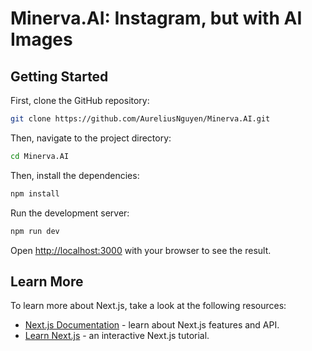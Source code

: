 # Minerva.AI: Instagram, but with AI Images

## Getting Started

First, clone the GitHub repository:

```bash
git clone https://github.com/AureliusNguyen/Minerva.AI.git
```

Then, navigate to the project directory:

```bash
cd Minerva.AI
```

Then, install the dependencies:

```bash
npm install
```

Run the development server:

```bash
npm run dev
```

Open [http://localhost:3000](http://localhost:3000) with your browser to see the result.

## Learn More

To learn more about Next.js, take a look at the following resources:

- [Next.js Documentation](https://nextjs.org/docs) - learn about Next.js features and API.
- [Learn Next.js](https://nextjs.org/learn) - an interactive Next.js tutorial.

